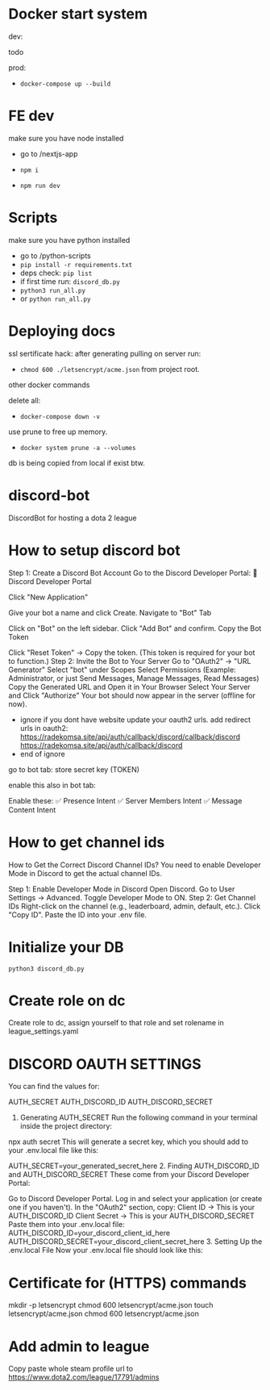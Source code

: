 # Docker start system

dev:

todo

prod:

- `docker-compose up --build`

# FE dev

make sure you have node installed

- go to /nextjs-app

- `npm i`
- `npm run dev`

# Scripts

make sure you have python installed

- go to /python-scripts
- `pip install -r requirements.txt`
- deps check: `pip list`
- if first time run: `discord_db.py`
- `python3 run_all.py`
- or `python run_all.py`

# Deploying docs

ssl sertificate hack:
after generating pulling on server run:

- `chmod 600 ./letsencrypt/acme.json`
  from project root.

other docker commands

delete all:

- `docker-compose down -v`

use prune to free up memory.

- `docker system prune -a --volumes`

db is being copied from local if exist btw.

# discord-bot

DiscordBot for hosting a dota 2 league

# How to setup discord bot

Step 1: Create a Discord Bot Account
Go to the Discord Developer Portal:
🔗 Discord Developer Portal

Click "New Application"

Give your bot a name and click Create.
Navigate to "Bot" Tab

Click on "Bot" on the left sidebar.
Click "Add Bot" and confirm.
Copy the Bot Token

Click "Reset Token" → Copy the token.
(This token is required for your bot to function.)
Step 2: Invite the Bot to Your Server
Go to "OAuth2" → "URL Generator"
Select "bot" under Scopes
Select Permissions (Example: Administrator, or just Send Messages, Manage Messages, Read Messages)
Copy the Generated URL and Open it in Your Browser
Select Your Server and Click "Authorize"
Your bot should now appear in the server (offline for now).

- ignore if you dont have website
  update your oauth2 urls.
  add redirect urls in oauth2:
  https://radekomsa.site/api/auth/callback/discord/callback/discord
  https://radekomsa.site/api/auth/callback/discord
- end of ignore

go to bot tab:
store secret key (TOKEN)

enable this also in bot tab:

Enable these: ✅ Presence Intent
✅ Server Members Intent
✅ Message Content Intent

# How to get channel ids

How to Get the Correct Discord Channel IDs?
You need to enable Developer Mode in Discord to get the actual channel IDs.

Step 1: Enable Developer Mode in Discord
Open Discord.
Go to User Settings → Advanced.
Toggle Developer Mode to ON.
Step 2: Get Channel IDs
Right-click on the channel (e.g., leaderboard, admin, default, etc.).
Click "Copy ID".
Paste the ID into your .env file.

# Initialize your DB

`python3 discord_db.py`

# Create role on dc

Create role to dc, assign yourself to that role and set rolename in league_settings.yaml

# DISCORD OAUTH SETTINGS

You can find the values for:

AUTH_SECRET
AUTH_DISCORD_ID
AUTH_DISCORD_SECRET

1. Generating AUTH_SECRET
   Run the following command in your terminal inside the project directory:

npx auth secret
This will generate a secret key, which you should add to your .env.local file like this:

AUTH_SECRET=your_generated_secret_here 2. Finding AUTH_DISCORD_ID and AUTH_DISCORD_SECRET
These come from your Discord Developer Portal:

Go to Discord Developer Portal.
Log in and select your application (or create one if you haven't).
In the "OAuth2" section, copy:
Client ID → This is your AUTH_DISCORD_ID
Client Secret → This is your AUTH_DISCORD_SECRET
Paste them into your .env.local file:
AUTH_DISCORD_ID=your_discord_client_id_here
AUTH_DISCORD_SECRET=your_discord_client_secret_here 3. Setting Up the .env.local File
Now your .env.local file should look like this:

# Certificate for (HTTPS) commands

mkdir -p letsencrypt
chmod 600 letsencrypt/acme.json
touch letsencrypt/acme.json
chmod 600 letsencrypt/acme.json

# Add admin to league

Copy paste whole steam profile url to https://www.dota2.com/league/17791/admins

